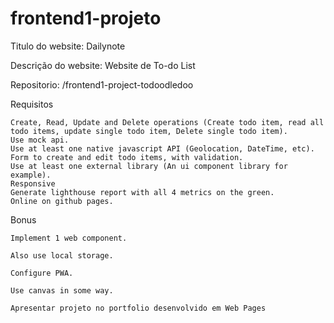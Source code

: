 # frontend1-projeto

Titulo do website: Dailynote

Descrição do website: Website de To-do List

Repositorio: /frontend1-project-todoodledoo

Requisitos

    Create, Read, Update and Delete operations (Create todo item, read all todo items, update single todo item, Delete single todo item).
    Use mock api.
    Use at least one native javascript API (Geolocation, DateTime, etc).
    Form to create and edit todo items, with validation.
    Use at least one external library (An ui component library for example).
    Responsive
    Generate lighthouse report with all 4 metrics on the green.
    Online on github pages.

Bonus

    Implement 1 web component.

    Also use local storage.

    Configure PWA.

    Use canvas in some way.

    Apresentar projeto no portfolio desenvolvido em Web Pages
